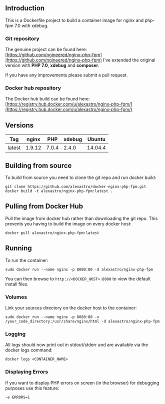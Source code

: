## Introduction
This is a Dockerfile project to build a container image for nginx and php-fpm 7.0 with xdebug. 
### Git repository
The genuine project can be found here: [https://github.com/ngineered/nginx-php-fpm](https://github.com/ngineered/nginx-php-fpm)
I've extended the original version with **PHP 7.0**, **xdebug** and **composer**. 

If you have any improvements please submit a pull request.
### Docker hub repository
The Docker hub build can be found here: [https://registry.hub.docker.com/u/alexastro/nginx-php-fpm/](https://registry.hub.docker.com/u/alexastro/nginx-php-fpm/)
## Versions

| Tag    | nginx  | PHP   | xdebug     | Ubuntu  |
|--------|--------|-------|------------|---------|
| latest | 1.9.12 | 7.0.4 |  2.4.0     | 14.04.4 |

## Building from source
To build from source you need to clone the git repo and run docker build:
```
git clone https://github.com/alexastro/docker-nginx-php-fpm.git
docker build -t alexastro/nginx-php-fpm:latest .
```
## Pulling from Docker Hub
Pull the image from docker hub rather than downloading the git repo. This prevents you having to build the image on every docker host:
```
docker pull alexastro/nginx-php-fpm:latest
```
## Running
To run the container:
```
sudo docker run --name nginx -p 8080:80 -d alexastro/nginx-php-fpm
```
You can then browse to ```http://<DOCKER_HOST>:8080``` to view the default install files.
### Volumes
Link your sources directory on the docker host to the container:
```
sudo docker run --name nginx -p 8080:80 -v /your_code_directory:/usr/share/nginx/html -d alexastro/nginx-php-fpm
```
### Logging
All logs should now print out in stdout/stderr and are available via the docker logs command:
```
docker logs <CONTAINER_NAME>
```
### Displaying Errors
If you want to display PHP errors on screen (in the browser) for debugging purposes use this feature:
```
-e ERRORS=1
```